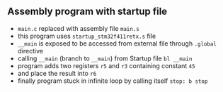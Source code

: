 ## Assembly program with startup file     
     
- `main.c` replaced with assembly file `main.s`  
- this program uses `startup_stm32f411retx.s` file   
- `__main` is exposed to be accessed from external file through `.global` directive
- calling `__main` (branch to `__main`) from Startup file `bl __main`     
- program adds two registers `r5` and `r3` containing constant `45`   
- and place the result into `r6`   
- finally program stuck in infinite loop by calling itself `stop: b stop`       